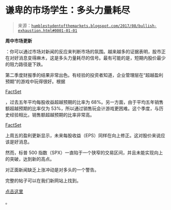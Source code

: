 <!--yml

类别：未分类

日期：2024-05-18 02:50:38

-->

# 谦卑的市场学生：多头力量耗尽

> 来源：[`humblestudentofthemarkets.blogspot.com/2017/08/bullish-exhaustion.html#0001-01-01`](https://humblestudentofthemarkets.blogspot.com/2017/08/bullish-exhaustion.html#0001-01-01)

**周中市场更新**

：你可以通过市场对新闻的反应来判断市场的氛围。越来越多的证据表明，股市正在对好消息变得麻木，这是多头力量耗尽的信号。最有可能的是，短期内股价最少的阻力路径是下跌。

第二季度财报季的结果非常出色。有经验的投资者知道，企业管理层在“超越盈利预期”的游戏中玩得很好。根据

[FactSet](https://insight.factset.com/hubfs/Resources%20Section/Research%20Desk/Earnings%20Insight/EarningsInsight_072817.pdf)

，过去五年平均每股收益超越预期的比率为 68%。另一方面，由于平均五年销售额超越预期的比率仅为 53%，所以通过销售玩会计游戏更困难。这个季度，与历史经验相比，销售额超越预期的比率非常高。

[FactSet](https://insight.factset.com/hubfs/Resources%20Section/Research%20Desk/Earnings%20Insight/EarningsInsight_072817.pdf)

上周五的盈利更新显示，未来每股收益（EPS）同样在向上修正。这对股价来说应该是好消息。

然而，标普 500 指数（SPX）一直陷于一个狭窄的交易区间，并且未能实现向上的突破，达到新的高点。

对正面新闻缺乏上涨冲动是对多头的一个警告。

完整的帖子可以在我们新网站上找到。

[点击这里](https://humblestudentofthemarkets.com/2017/08/02/bullish-exhaustion/)

。
